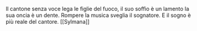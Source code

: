Il cantone senza voce lega le figlie del fuoco, il suo soffio è un lamento la sua oncia è un dente. Rompere la musica sveglia il sognatore. E il sogno è più reale del cantore.
[[Sylmana]]